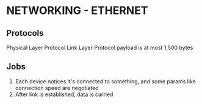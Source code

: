 # NETWORKING - ETHERNET

## Protocols
Physical Layer Protocol
Link Layer Protocol
payload is at most 1,500 bytes

## Jobs
1. Each device notices it's connected to something, and some params like
connection speed are negotiated
2. After link is established, data is carried
